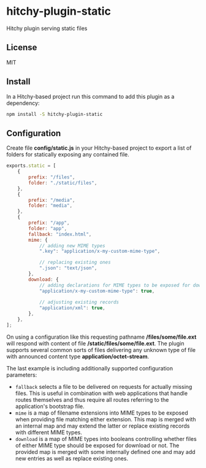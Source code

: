 # hitchy-plugin-static

Hitchy plugin serving static files

## License

MIT

## Install

In a Hitchy-based project run this command to add this plugin as a dependency:

```bash
npm install -S hitchy-plugin-static
```

## Configuration

Create file **config/static.js** in your Hitchy-based project to export a list of folders for statically exposing any contained file.

```javascript
exports.static = [
	{
		prefix: "/files",
		folder: "./static/files",
	},
	{
		prefix: "/media",
		folder: "media",
	},
	{
		prefix: "/app",
		folder: "app",
		fallback: "index.html",
		mime: {
			// adding new MIME types
			".key": "application/x-my-custom-mime-type",

			// replacing existing ones
			".json": "text/json",
		},
		download: {
			// adding declarations for MIME types to be exposed for download
			"application/x-my-custom-mime-type": true,
			
			// adjusting existing records
			"application/xml": true,
		},
	},
];
```

On using a configuration like this requesting pathname **/files/some/file.ext** will respond with content of file **<project-folder>/static/files/some/file.ext**. The plugin supports several common sorts of files delivering any unknown type of file with announced content type **application/octet-stream**.

The last example is including additionally supported configuration parameters:
 
* `fallback` selects a file to be delivered on requests for actually missing files. This is useful in combination with web applications that handle routes themselves and thus require all routes referring to the application's bootstrap file.
* `mime` is a map of filename extensions into MIME types to be exposed when providing file matching either extension. This map is merged with an internal map and may extend the latter or replace existing records with different MIME types.
* `download` is a map of MIME types into booleans controlling whether files of either MIME type should be exposed for download or not. The provided map is merged with some internally defined one and may add new entries as well as replace existing ones.
